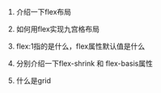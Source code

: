 1. 介绍一下flex布局

2. 如何用flex实现九宫格布局

3. flex:1指的是什么，flex属性默认值是什么

4. 分别介绍一下flex-shrink 和 flex-basis属性

5. 什么是grid